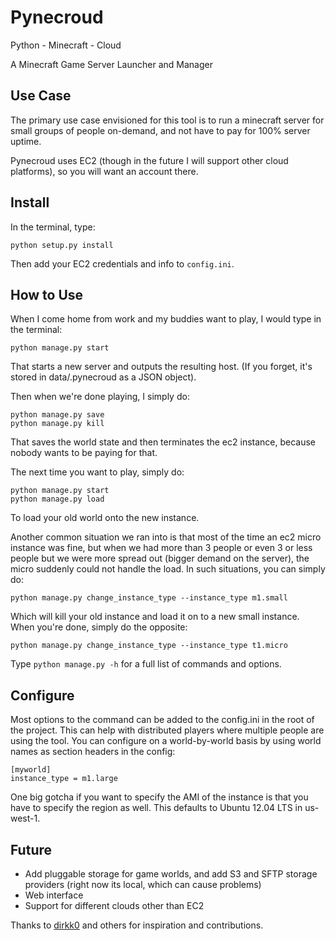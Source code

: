 # Pynecroud
Python - Minecraft - Cloud

A Minecraft Game Server Launcher and Manager

## Use Case
The primary use case envisioned for this tool is to run a minecraft server for
small groups of people on-demand, and not have to pay for 100% server uptime.

Pynecroud uses EC2 (though in the future I will support other cloud platforms),
so you will want an account there.

## Install
In the terminal, type:

    python setup.py install

Then add your EC2 credentials and info to `config.ini`.

## How to Use
When I come home from work and my buddies want to play, I would type in the
terminal:

    python manage.py start

That starts a new server and outputs the resulting host. (If you forget, it's
stored in data/.pynecroud as a JSON object).

Then when we're done playing, I simply do:

    python manage.py save
    python manage.py kill

That saves the world state and then terminates the ec2 instance, because nobody
wants to be paying for that.

The next time you want to play, simply do:

    python manage.py start
    python manage.py load

To load your old world onto the new instance.

Another common situation we ran into is that most of the time an ec2 micro
instance was fine, but when we had more than 3 people or even 3 or less people
but we were more spread out (bigger demand on the server), the micro suddenly
could not handle the load. In such situations, you can simply do:

    python manage.py change_instance_type --instance_type m1.small

Which will kill your old instance and load it on to a new small instance. When
you're done, simply do the opposite:

    python manage.py change_instance_type --instance_type t1.micro

Type `python manage.py -h` for a full list of commands and options.

## Configure
Most options to the command can be added to the config.ini in the root of the
project. This can help with distributed players where multiple people are using
the tool. You can configure on a world-by-world basis by using world names
as section headers in the config:

    [myworld]
    instance_type = m1.large

One big gotcha if you want to specify the AMI of the instance is that you have
to specify the region as well. This defaults to Ubuntu 12.04 LTS in us-west-1.

## Future

  - Add pluggable storage for game worlds, and add S3 and SFTP storage providers (right now its local, which can cause problems)
  - Web interface
  - Support for different clouds other than EC2

Thanks to [dirkk0](https://github.com/dirkk0) and others for inspiration and
contributions.
